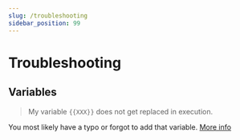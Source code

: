 ```yaml
---
slug: /troubleshooting
sidebar_position: 99
---
```


# Troubleshooting

## Variables

> My variable `{{XXX}}` does not get replaced in execution.

You most likely have a typo or forgot to add that variable. [More info](/features/variables#what-happens-if-you-mistype-a-variable-name)


